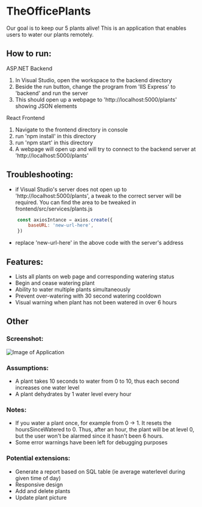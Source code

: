 # TheOfficePlants

Our goal is to keep our 5 plants alive! This is an application that enables users to water our plants remotely.

## How to run:
ASP.NET Backend
1. In Visual Studio, open the workspace to the backend directory
2. Beside the run button, change the program from 'IIS Express' to 'backend' and run the server
3. This should open up a webpage to 'http://localhost:5000/plants' showing JSON elements

React Frontend
1. Navigate to the frontend directory in console
2. run 'npm install' in this directory
3. run 'npm start' in this directory
4. A webpage will open up and will try to connect to the backend server at 'http://localhost:5000/plants'

## Troubleshooting:
* if Visual Studio's server does not open up to 'http://localhost:5000/plants', a tweak to the correct server will be required.
You can find the area to be tweaked in frontend/src/services/plants.js 

```javascript
    const axiosIntance = axios.create({
        baseURL: 'new-url-here',
    })
```

* replace 'new-url-here' in the above code with the server's address

## Features:
* Lists all plants on web page and corresponding watering status
* Begin and cease watering plant
* Ability to water multiple plants simultaneously
* Prevent over-watering with 30 second watering cooldown
* Visual warning when plant has not been watered in over 6 hours

## Other
### Screenshot:
![Image of Application](https://github.com/AlKL/TheOfficePlants/blob/main/frontend/src/images/screenshot.PNG)

### Assumptions:
- A plant takes 10 seconds to water from 0 to 10, thus each second increases one water level
- A plant dehydrates by 1 water level every hour

### Notes:
- If you water a plant once, for example from 0 -> 1. It resets the hoursSinceWatered to 0. Thus, after an hour, the plant will be at level 0, but the user won't be alarmed since it hasn't been 6 hours. 
- Some error warnings have been left for debugging purposes

### Potential extensions:
- Generate a report based on SQL table (ie average waterlevel during given time of day)
- Responsive design
- Add and delete plants
- Update plant picture
